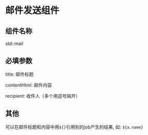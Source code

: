 <!--
 Copyright (c) 2019, Xiaomi, Inc.  All rights reserved.
 This source code is licensed under the Apache License Version 2.0, which
 can be found in the LICENSE file in the root directory of this source tree.
-->

# 邮件发送组件

## 组件名称

std::mail

## 必填参数

title: 邮件标题

contentHtml: 邮件内容

recipient: 收件人（多个用逗号隔开）

## 其他

可以在邮件标题和内容中用```${}```引用别的job产生的结果, 如: ```${a.name}```
